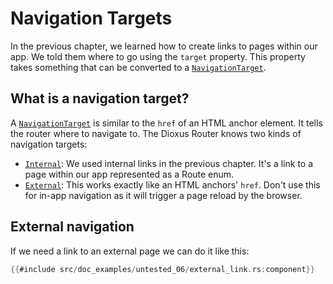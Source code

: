 # Navigation Targets

In the previous chapter, we learned how to create links to pages within our app.
We told them where to go using the `target` property. This property takes something that can be converted to a [`NavigationTarget`].

## What is a navigation target?

A [`NavigationTarget`] is similar to the `href` of an HTML anchor element. It
tells the router where to navigate to. The Dioxus Router knows two kinds of
navigation targets:

- [`Internal`]: We used internal links in the previous chapter. It's a link to a page within our
  app represented as a Route enum.
- [`External`]: This works exactly like an HTML anchors' `href`. Don't use this for in-app
  navigation as it will trigger a page reload by the browser.

## External navigation

If we need a link to an external page we can do it like this:

```rust
{{#include src/doc_examples/untested_06/external_link.rs:component}}
```

[`External`]: https://docs.rs/dioxus-router/latest/dioxus_router/navigation/enum.NavigationTarget.html#variant.External
[`Internal`]: https://docs.rs/dioxus-router/latest/dioxus_router/navigation/enum.NavigationTarget.html#variant.Internal
[`NavigationTarget`]: https://docs.rs/dioxus-router/latest/dioxus_router/navigation/enum.NavigationTarget.html
